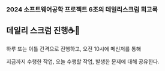 ### 2024 소프트웨어공학 프로젝트 6조의 데일리스크럼 회고록

## 데일리 스크럼 진행☕🙋
하루 또는 이틀 간격으로 진행하고, 오전 10시에 메신저를 통해

지금까지 수행한 작업, 오늘 수행할 작업, 발생한 문제에 대해 공유한다.
